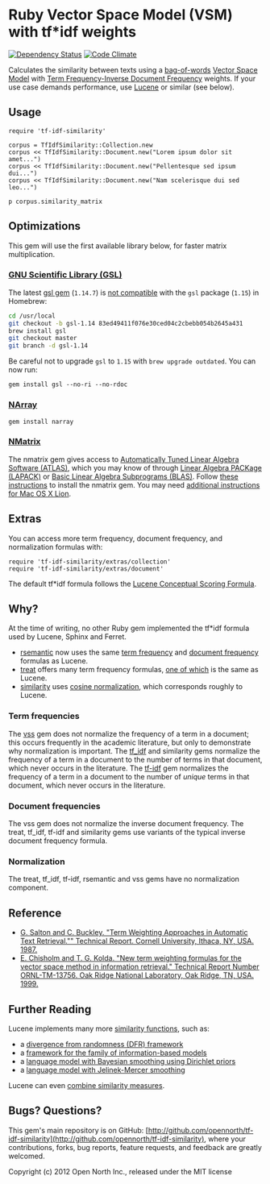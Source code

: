 # Ruby Vector Space Model (VSM) with tf*idf weights

[![Dependency Status](https://gemnasium.com/opennorth/tf-idf-similarity.png)](https://gemnasium.com/opennorth/tf-idf-similarity)
[![Code Climate](https://codeclimate.com/badge.png)](https://codeclimate.com/github/opennorth/tf-idf-similarity)

Calculates the similarity between texts using a [bag-of-words](http://en.wikipedia.org/wiki/Bag_of_words_model) [Vector Space Model](http://en.wikipedia.org/wiki/Vector_space_model) with [Term Frequency-Inverse Document Frequency](http://en.wikipedia.org/wiki/Tf*idf) weights. If your use case demands performance, use [Lucene](http://lucene.apache.org/core/) or similar (see below).

## Usage

    require 'tf-idf-similarity'

    corpus = TfIdfSimilarity::Collection.new
    corpus << TfIdfSimilarity::Document.new("Lorem ipsum dolor sit amet...")
    corpus << TfIdfSimilarity::Document.new("Pellentesque sed ipsum dui...")
    corpus << TfIdfSimilarity::Document.new("Nam scelerisque dui sed leo...")

    p corpus.similarity_matrix

## Optimizations

This gem will use the first available library below, for faster matrix multiplication.

### [GNU Scientific Library (GSL)](http://www.gnu.org/software/gsl/)

The latest [gsl gem](http://rb-gsl.rubyforge.org/) (`1.14.7`) is [not compatible](http://bretthard.in/2012/03/getting-related_posts-lsi-and-gsl-to-work-in-jekyll/) with the `gsl` package (`1.15`) in Homebrew:

```sh
cd /usr/local
git checkout -b gsl-1.14 83ed49411f076e30ced04c2cbebb054b2645a431
brew install gsl
git checkout master
git branch -d gsl-1.14
```

Be careful not to upgrade `gsl` to `1.15` with `brew upgrade outdated`. You can now run:

    gem install gsl --no-ri --no-rdoc

### [NArray](http://narray.rubyforge.org/)

    gem install narray

### [NMatrix](https://github.com/SciRuby/nmatrix)

The nmatrix gem gives access to [Automatically Tuned Linear Algebra Software (ATLAS)](http://math-atlas.sourceforge.net/), which you may know of through [Linear Algebra PACKage (LAPACK)](http://www.netlib.org/lapack/) or [Basic Linear Algebra Subprograms (BLAS)](http://www.netlib.org/blas/). Follow [these instructions](https://github.com/SciRuby/nmatrix#synopsis) to install the nmatrix gem. You may need [additional instructions for Mac OS X Lion](https://github.com/SciRuby/nmatrix/wiki/Installation).

## Extras

You can access more term frequency, document frequency, and normalization formulas with:

    require 'tf-idf-similarity/extras/collection'
    require 'tf-idf-similarity/extras/document'

The default tf*idf formula follows the [Lucene Conceptual Scoring Formula](http://lucene.apache.org/core/4_0_0-BETA/core/org/apache/lucene/search/similarities/TFIDFSimilarity.html).

## Why?

At the time of writing, no other Ruby gem implemented the tf*idf formula used by Lucene, Sphinx and Ferret.

* [rsemantic](https://github.com/josephwilk/rsemantic) now uses the same [term frequency](https://github.com/josephwilk/rsemantic/blob/master/lib/semantic/transform/tf_idf_transform.rb#L14) and [document frequency](https://github.com/josephwilk/rsemantic/blob/master/lib/semantic/transform/tf_idf_transform.rb#L13) formulas as Lucene.
* [treat](https://github.com/louismullie/treat) offers many term frequency formulas, [one of which](https://github.com/louismullie/treat/blob/master/lib/treat/workers/extractors/tf_idf/native.rb#L13) is the same as Lucene.
* [similarity](https://github.com/bbcrd/Similarity) uses [cosine normalization](https://github.com/bbcrd/Similarity/blob/master/lib/similarity/term_document_matrix.rb#L23), which corresponds roughly to Lucene.

### Term frequencies

The [vss](https://github.com/mkdynamic/vss) gem does not normalize the frequency of a term in a document; this occurs frequently in the academic literature, but only to demonstrate why normalization is important. The [tf_idf](https://github.com/reddavis/TF-IDF) and similarity gems normalize the frequency of a term in a document to the number of terms in that document, which never occurs in the literature. The [tf-idf](https://github.com/mchung/tf-idf) gem normalizes the frequency of a term in a document to the number of *unique* terms in that document, which never occurs in the literature.

### Document frequencies

The vss gem does not normalize the inverse document frequency. The treat, tf_idf, tf-idf and similarity gems use variants of the typical inverse document frequency formula.

### Normalization

The treat, tf_idf, tf-idf, rsemantic and vss gems have no normalization component.

## Reference

* [G. Salton and C. Buckley. "Term Weighting Approaches in Automatic Text Retrieval."" Technical Report. Cornell University, Ithaca, NY, USA. 1987.](http://www.cs.odu.edu/~jbollen/IR04/readings/article1-29-03.pdf)
* [E. Chisholm and T. G. Kolda. "New term weighting formulas for the vector space method in information retrieval." Technical Report Number ORNL-TM-13756. Oak Ridge National Laboratory, Oak Ridge, TN, USA. 1999.](http://www.sandia.gov/~tgkolda/pubs/bibtgkfiles/ornl-tm-13756.pdf)

## Further Reading

Lucene implements many more [similarity functions](http://lucene.apache.org/core/4_0_0-BETA/core/org/apache/lucene/search/similarities/Similarity.html), such as:

* a [divergence from randomness (DFR) framework](http://lucene.apache.org/core/4_0_0-BETA/core/org/apache/lucene/search/similarities/DFRSimilarity.html)
* a [framework for the family of information-based models](http://lucene.apache.org/core/4_0_0-BETA/core/org/apache/lucene/search/similarities/IBSimilarity.html)
* a [language model with Bayesian smoothing using Dirichlet priors](http://lucene.apache.org/core/4_0_0-BETA/core/org/apache/lucene/search/similarities/LMDirichletSimilarity.html)
* a [language model with Jelinek-Mercer smoothing](http://lucene.apache.org/core/4_0_0-BETA/core/org/apache/lucene/search/similarities/LMJelinekMercerSimilarity.html)

Lucene can even [combine similarity measures](http://lucene.apache.org/core/4_0_0-BETA/core/org/apache/lucene/search/similarities/MultiSimilarity.html).

## Bugs? Questions?

This gem's main repository is on GitHub: [http://github.com/opennorth/tf-idf-similarity](http://github.com/opennorth/tf-idf-similarity), where your contributions, forks, bug reports, feature requests, and feedback are greatly welcomed.

Copyright (c) 2012 Open North Inc., released under the MIT license
